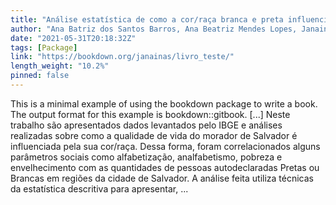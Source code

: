 ```yaml
---
title: "Análise estatística de como a cor/raça branca e preta influencia na qualidade de vida do morador de Salvador"
author: "Ana Batriz dos Santos Barros, Ana Beatriz Mendes Lopes, Janaina Souza de Souza e Simão Pedro de Oliveira Urpia"
date: "2021-05-31T20:18:32Z"
tags: [Package]
link: "https://bookdown.org/janainas/livro_teste/"
length_weight: "10.2%"
pinned: false
---
```


This is a minimal example of using the bookdown package to write a book. The output format for this example is bookdown::gitbook. [...] Neste trabalho são apresentados dados levantados pelo IBGE e análises realizadas sobre como a qualidade de vida do morador de Salvador é influenciada pela sua cor/raça. Dessa forma, foram correlacionados alguns parâmetros sociais como alfabetização, analfabetismo, pobreza e envelhecimento com as quantidades de pessoas autodeclaradas Pretas ou Brancas em regiões da cidade de Salvador. A análise feita utiliza técnicas da estatística descritiva para apresentar, ...
